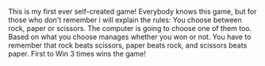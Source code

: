 This is my first ever self-created game! Everybody knows this game, but for those who don't remember i will explain the rules: You choose between rock, paper or scissors. The computer is going to choose one of them too. Based on what you choose manages whether you won or not. You have to remember that rock beats scissors, paper beats rock, and scissors beats paper. First to Win 3 times wins the game!